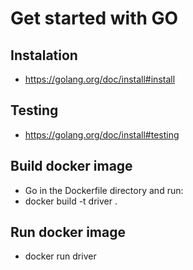 # Get started with GO

## Instalation

- https://golang.org/doc/install#install

## Testing

- https://golang.org/doc/install#testing

## Build docker image

- Go in the Dockerfile directory and run:
- docker build -t driver .

## Run docker image

- docker run driver